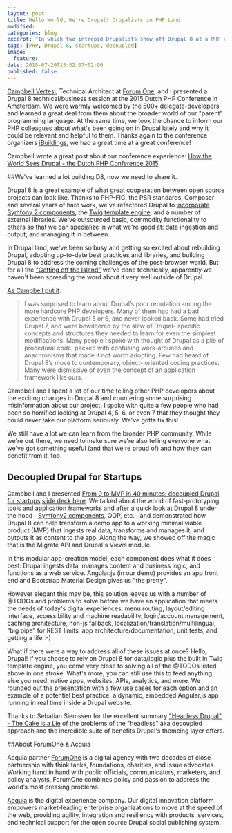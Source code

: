 ```yaml
---
layout: post
title: Hello World, We're Drupal! Drupalists in PHP Land
modified:
categories: blog
excerpt: "In which two intrepid Drupalists show off Drupal 8 at a PHP conference."
tags: [PHP, Drupal 8, startups, decoupled]
image:
  feature:
date: 2015-07-20T15:52:07+02:00
published: false
---
```


[Campbell Vertesi](https://www.drupal.org/u/ohthehugemanatee), Technical Architect at [Forum One](http://forumone.com/), and I presented a Drupal 8 technical/business session at the 2015 Dutch PHP Conference in Amsterdam. We were warmly welcomed by the 500+ delegate-developers and learned a great deal from them about the broader world of our "parent" programming language. At the same time, we took the chance to inform our PHP colleagues about what's been going on in Drupal lately and why it could be relevant and helpful to them. Thanks again to the conference organizers [iBuildings](http://www.ibuildings.nl/), we had a great time at a great conference!

Campbell wrote a great post about our conference experience: [How the World Sees Drupal - the Dutch PHP Conference 2015](https://ohthehugemanatee.org/blog/2015/06/27/dutch-php-conference-2015/)

##We've learned a lot building D8, now we need to share it.

Drupal 8 is a great example of what great cooperation between open source projects can look like. Thanks to PHP-FIG, the PSR standards, Composer and several years of hard work, we've refactored Drupal to [incorporate Symfony 2 components](http://symfony.com/projects/drupal), the [Twig template engine](http://twig.sensiolabs.org/), and a number of external libraries. We've outsourced basic, commodity functionality to others so that we can specialize in what we're good at: data ingestion and output, and managing it in between.

In Drupal land, we've been so busy and getting so excited about rebuilding Drupal, adopting up-to-date best practices and libraries, and building Drupal 8 to address the coming challenges of the post-browser world. But for all the ["Getting off the Island"](http://www.garfieldtech.com/blog/off-the-island-2013) we've done technically, apparently we haven't been spreading the word about it very well outside of Drupal.

[As Campbell put it](https://ohthehugemanatee.org/blog/2015/06/27/dutch-php-conference-2015/):

> I was surprised to learn about Drupal’s poor reputation among
> the more hardcore PHP developers. Many of them had had a bad
> experience with Drupal 5 or 6, and never looked back. Some had
> tried Drupal 7, and were bewildered by the slew of Drupal-
> specific concepts and structures they needed to learn for even
> the simplest modifications. Many people I spoke with thought
> of Drupal as a pile of procedural code, packed with confusing
> work-arounds and anachronisms that made it not worth adopting.
> Few had heard of Drupal 8’s move to contemporary, object-
>oriented coding practices. Many were dismissive of even the
> concept of an application framework like ours.

Campbell and I spent a lot of our time telling other PHP developers about the exciting changes in Drupal 8 and countering some surprising misinformation about our project. I spoke with quite a few people who had been so horrified looking at Drupal 4, 5, 6, or even 7 that they thought they could never take our platform seriously. We've gotta fix this!

We still have a lot we can learn from the broader PHP community. While we're out there, we need to make sure we're also telling everyone what we've got something useful (and that we're proud of) and how they can benefit from it, too.

## Decoupled Drupal for Startups

Campbell and I presented [From 0 to MVP in 40 minutes: decoupled Drupal for startups](http://www.phpconference.nl/schedule#conference-day-2/0-mvp-40-minutes-decoupled-drupal-startups) [slide deck here](http://www.slideshare.net/horncologne/0to-mvp-dutchphpcon). We talked about the world of fast-prototyping tools and application frameworks and after a quick look at Drupal 8 under the hood--[Symfony2 components](http://symfony.com/projects/drupal), OOP, etc.--and demonstrated how Drupal 8 can help transform a demo app to a working minimal viable product (MVP) that ingests real data, transforms and manages it, and outputs it as content to the app. Along the way, we showed off the magic that is the Migrate API and Drupal's Views module.

In this modular app-creation model, each component does what it does best: Drupal ingests data, manages content and business logic, and functions as a web service. Angular.js (in our demo) provides an app front end and Bootstrap Material Design gives us "the pretty".

However elegant this may be, this solution leaves us with a number of @TODOs and problems to solve before we have an application that meets the needs of today's digital experiences: menu routing, layout/editing interface, accessibility and machine readability, login/account management, caching architecture, non-js fallback, localization/translation/multilingual, “big pipe” for REST limits, app architecture/documentation, unit tests, and getting a life :-)

What if there were a way to address all of these issues at once? Hello, Drupal! If you choose to rely on Drupal 8 for data/logic plus the built in Twig template engine, you come very close to solving all of the @TODOs listed above in one stroke. What's more, you can still use this to feed anything else you need: native apps, websites, APIs, analytics, and more. We rounded out the presentation with a few use cases for each option and an example of a potential best practice: a dynamic, embedded Angular.js app running in real time inside a Drupal website.

Thanks to Sebatian Siemssen for the excellent summary ["Headless Drupal" - The Cake is a Lie](http://www.zensations.at/blog/headless-drupal-cake-lie) of the problems of the "headless" aka decoupled approach and the incredible suite of benefits Drupal's themeing layer offers.

##About ForumOne &amp; Acquia

Acquia partner [ForumOne](http://forumone.com) is a digital agency with two decades of close partnership with think tanks, foundations, charities, and issue advocates. Working hand in hand with public officials, communicators, marketers, and policy analysts, ForumOne combines policy and passion to address the world’s most pressing problems.

[Acquia](http://acquia.com) is the digital experience company. Our digital innovation platform empowers market-leading enterprise organizations to move at the speed of the web, providing agility, integration and resiliency with products, services, and technical support for the open source Drupal social publishing system.
